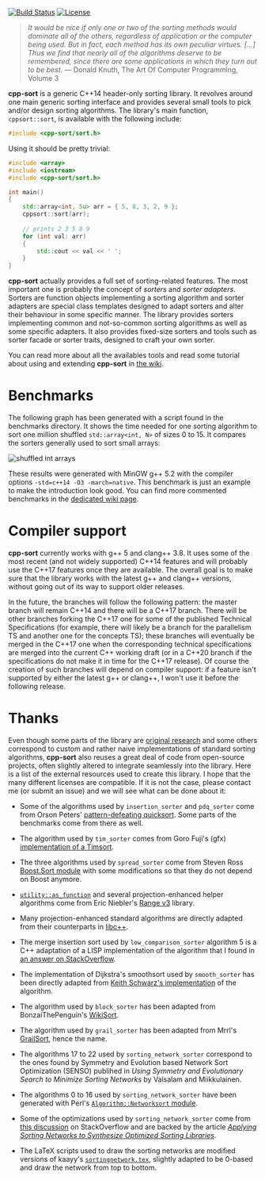 [![Build Status](https://travis-ci.org/Morwenn/cpp-sort.svg?branch=master)](https://travis-ci.org/Morwenn/cpp-sort)
[![License](http://img.shields.io/:license-mit-blue.svg)](http://doge.mit-license.org)

> *It would be nice if only one or two of the sorting methods would dominate all of the others,
> regardless of application or the computer being used. But in fact, each method has its own
> peculiar virtues. [...] Thus we find that nearly all of the algorithms deserve to be remembered,
> since there are some applications in which they turn out to be best.*
> — Donald Knuth, The Art Of Computer Programming, Volume 3

**cpp-sort** is a generic C++14 header-only sorting library. It revolves
around one main generic sorting interface and provides several small tools
to pick and/or design sorting algorithms. The library's main function,
`cppsort::sort`, is available with the following include:

```cpp
#include <cpp-sort/sort.h>
```

Using it should be pretty trivial:

```cpp
#include <array>
#include <iostream>
#include <cpp-sort/sort.h>

int main()
{
    std::array<int, 5u> arr = { 5, 8, 3, 2, 9 };
    cppsort::sort(arr);
    
    // prints 2 3 5 8 9
    for (int val: arr)
    {
        std::cout << val << ' ';
    }
}
```

**cpp-sort** actually provides a full set of sorting-related features. The most
important one is probably the concept of *sorters* and *sorter adapters*. Sorters
are function objects implementing a sorting algorithm and sorter adapters are
special class templates designed to adapt sorters and alter their behaviour in some
specific manner. The library provides sorters implementing common and not-so-common
sorting algorithms as well as some specific adapters. It also provides fixed-size
sorters and tools such as sorter facade or sorter traits, designed to craft your
own sorter.

You can read more about all the availables tools and read some tutorial about using
and extending **cpp-sort** in [the wiki](https://github.com/Morwenn/cpp-sort/wiki).

# Benchmarks

The following graph has been generated with a script found in the benchmarks
directory. It shows the time needed for one sorting algorithm to sort one million
shuffled `std::array<int, N>` of sizes 0 to 15. It compares the sorters generally
used to sort small arrays:

![shuffled int arrays](https://i.imgur.com/GaRHn9x.png)

These results were generated with MinGW g++ 5.2 with the compiler options
`-std=c++14 -O3 -march=native`. This benchmark is just an example to make the
introduction look good. You can find more commented benchmarks in the [dedicated
wiki page](https://github.com/Morwenn/cpp-sort/wiki/Benchmarks).

# Compiler support

**cpp-sort** currently works with g++ 5 and clang++ 3.8. It uses some of the most
recent (and not widely supported) C++14 features and will probably use the C++17
features once they are available. The overall goal is to make sure that the library
works with the latest g++ and clang++ versions, without going out of its way to
support older releases. 

In the future, the branches will follow the following pattern: the master branch
will remain C++14 and there will be a C++17 branch. There will be other branches
forking the C++17 one for some of the published Technical Specifications (for
example, there will likely be a branch for the parallelism TS and another one for
the concepts TS); these branches will eventually be merged in the C++17 one when
the corresponding technical specifications are merged into the current C++ working
draft (or in a C++20 branch if the specifications do not make it in time for the
C++17 release). Of course the creation of such branches will depend on compiler
support: if a feature isn't supported by either the latest g++ or clang++, I won't
use it before the following release.

# Thanks

Even though some parts of the library are [original research](https://github.com/Morwenn/cpp-sort/wiki/Original-research)
and some others correspond to custom and rather naive implementations of standard
sorting algorithms, **cpp-sort** also reuses a great deal of code from open-source
projects, often slightly altered to integrate seamlessly into the library. Here is
a list of the external resources used to create this library. I hope that the many
different licenses are compatible. If it is not the case, please contact me (or
submit an issue) and we will see what can be done about it:

* Some of the algorithms used by `insertion_sorter` and `pdq_sorter` come from
Orson Peters' [pattern-defeating quicksort](https://github.com/orlp/pdqsort). Some
parts of the benchmarks come from there as well.

* The algorithm used by `tim_sorter` comes from Goro Fuji's (gfx) [implementation
of a Timsort](https://github.com/gfx/cpp-TimSort).

* The three algorithms used by `spread_sorter` come from Steven Ross [Boost.Sort
module](http://www.boost.org/doc/libs/1_59_0/libs/sort/doc/html/index.html) with
some modifications so that they do not depend on Boost anymore.

* [`utility::as_function`](https://github.com/Morwenn/cpp-sort/wiki/Miscellaneous-utilities#as_function)
and several projection-enhanced helper algorithms come from Eric Niebler's [Range
v3](https://github.com/ericniebler/range-v3) library.

* Many projection-enhanced standard algorithms are directly adapted from their
counterparts in [libc++](http://libcxx.llvm.org/).

* The merge insertion sort used by `low_comparison_sorter` algorithm 5 is a C++
adaptation of a LISP implementation of the algorithm that I found in [an answer
on StackOverflow](http://stackoverflow.com/a/1935491/1364752).

* The implementation of Dijkstra's smoothsort used by `smooth_sorter` has been
directly adapted from [Keith Schwarz's implementation](http://www.keithschwarz.com/interesting/code/?dir=smoothsort)
of the algorithm.

* The algorithm used by `block_sorter` has been adapted from BonzaiThePenguin's
[WikiSort](https://github.com/BonzaiThePenguin/WikiSort).

* The algorithm used by `grail_sorter` has been adapted from Mrrl's
[GrailSort](https://github.com/Mrrl/GrailSort), hence the name.

* The algorithms 17 to 22 used by `sorting_network_sorter` correspond to the ones
found by Symmetry and Evolution based Network Sort Optimization (SENSO) publihed in
*Using Symmetry and Evolutionary Search to Minimize Sorting Networks* by Valsalam
and Miikkulainen.

* The algorithms 0 to 16 used by `sorting_network_sorter` have been generated with
Perl's [`Algorithm::Networksort` module](http://search.cpan.org/~jgamble/Algorithm-Networksort-1.30/lib/Algorithm/Networksort.pm).

* Some of the optimizations used by `sorting_network_sorter` come from [this
discussion](http://stackoverflow.com/q/2786899/1364752) on StackOverflow and are
backed by the article [*Applying Sorting Networks to Synthesize Optimized Sorting
Libraries*](http://arxiv.org/abs/1505.01962).

* The LaTeX scripts used to draw the sorting networks are modified versions of
kaayy's [`sortingnetwork.tex`](https://github.com/kaayy/kaayy-s-code-sinppets),
slightly adapted to be 0-based and draw the network from top to bottom.
